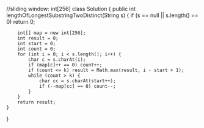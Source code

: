 //sliding window: int[256]
class Solution {
    public int lengthOfLongestSubstringTwoDistinct(String s) {
        if (s == null || s.length() == 0) return 0;
        
        int[] map = new int[256];
        int result = 0;
        int start = 0;
        int count = 0;
        for (int i = 0; i < s.length(); i++) {
            char c = s.charAt(i);
            if (map[c]++ == 0) count++;
            if (count <= k) result = Math.max(result, i - start + 1);
            while (count > k) {
                char cc = s.charAt(start++);
                if (--map[cc] == 0) count--;
            }
        }
        return result;
    }
}